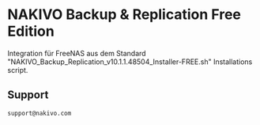 # NAKIVO Backup & Replication Free Edition

Integration für FreeNAS aus dem Standard "NAKIVO_Backup_Replication_v10.1.1.48504_Installer-FREE.sh" Installations script.

## Support

```
support@nakivo.com
```
